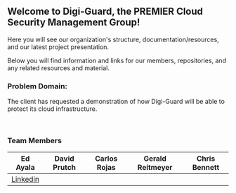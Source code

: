 ## Welcome to Digi-Guard, the PREMIER Cloud Security Management Group!

Here you will see our organization's structure, documentation/resources, and our latest project presentation. 

Below you will find information and links for our members, repositories, and any related resources and material. 

### Problem Domain:

The client has requested a demonstration of how Digi-Guard will be able to protect its cloud infrastructure.  

<BR>

### Team Members
| Ed Ayala | David Prutch | Carlos Rojas | Gerald Reitmeyer | Chris Bennett |
|:----------------------:|:-----------------------:|:----------------------:|:----------------------:|:----------------------:|
| [Linkedin](https://www.linkedin.com/in/eddie-ayala3/) 

